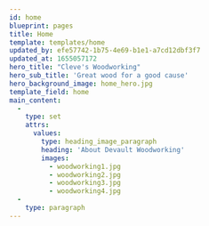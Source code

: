 ```yaml
---
id: home
blueprint: pages
title: Home
template: templates/home
updated_by: efe57742-1b75-4e69-b1e1-a7cd12dbf3f7
updated_at: 1655057172
hero_title: "Cleve's Woodworking"
hero_sub_title: 'Great wood for a good cause'
hero_background_image: home_hero.jpg
template_field: home
main_content:
  -
    type: set
    attrs:
      values:
        type: heading_image_paragraph
        heading: 'About Devault Woodworking'
        images:
          - woodworking1.jpg
          - woodworking2.jpg
          - woodworking3.jpg
          - woodworking4.jpg
  -
    type: paragraph
---
```

